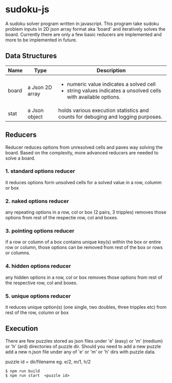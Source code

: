 # sudoku-js
A sudoku solver program written in javascript.  This program take sudoku problem inputs in 2D json array format aka 'board' and iteratively solves the board. Currently there are only a few basic reducers are implemented and more to be implemented in future.

## Data Structures
Name | Type | Description
------------ | ------------- | -------------
| board | a Json 2D array | <ul><li>numeric value indicates a solved cell</li><li>string values indicates a unsolved cells with available options.</li></ul>
| stat  | a Json object | holds various execution statistics and counts for debuging and logging purposes.

## Reducers
Reducer reduces options from unresolved cells and paves way solving the board.  Based on the complexity, more advanced reducers are needed to solve a board.

### 1. standard options reducer
it reduces options form unsolved cells for a solved value in a row, columm or box

### 2. naked options reducer
any repeating options in a row, col or box (2 pairs, 3 tripples) removes those options from rest of the respectie row, col and boxes.

### 3. pointing options reducer
if a row or column of a box contains unique key(s) within the box or entire row or column, those options can be removed from rest of the box or rows or columns.

### 4. hidden options reducer
any hidden options in a row, col or box removes those options from rest of the respective row, col and boxes.

### 5. unique options reducer
it reduces unique option(s) (one single, two doubles, three tripples etc) from rest of the row, column or box

## Execution
There are few puzzles stored as json files under 'e' (easy) or 'm' (medium) or 'h' (ard) directories of puzzle dir. 
Should you need to add a new puzzle add a new n.json file under any of 'e' or 'm' or 'h' dirs with puzzle data.

puzzle id = dir/filename  eg.  e/2, m/1, h/2

```
$ npm run build
$ npm run start  <puzzle id>
```